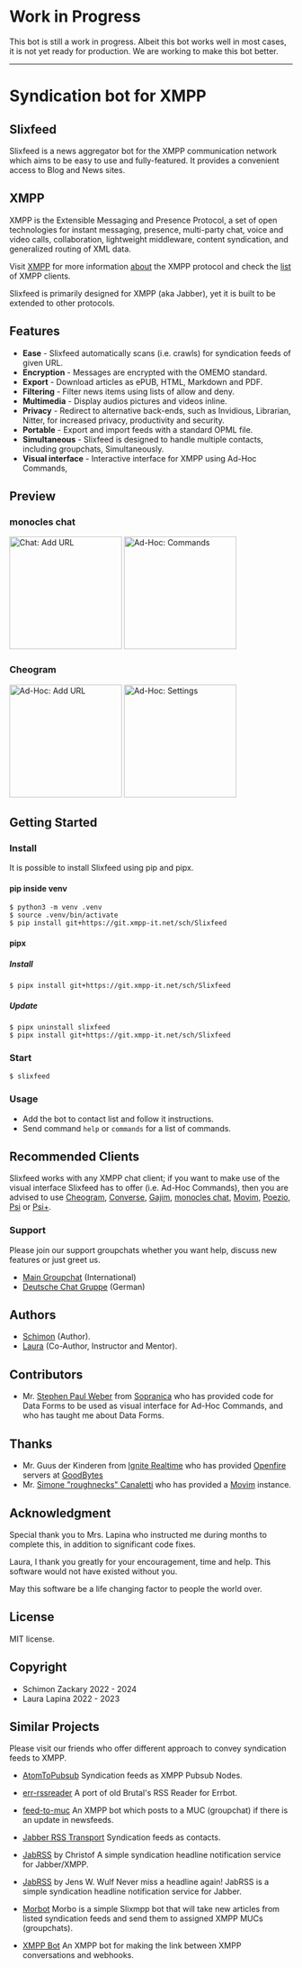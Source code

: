 # Work in Progress

This bot is still a work in progress. Albeit this bot works well in most cases, it is not yet ready for production. We are working to make this bot better.

---

# Syndication bot for XMPP

## Slixfeed

Slixfeed is a news aggregator bot for the XMPP communication network which aims to be easy to use and fully-featured. It provides a convenient access to Blog and News sites.

## XMPP

XMPP is the Extensible Messaging and Presence Protocol, a set of open technologies for instant messaging, presence, multi-party chat, voice and video calls, collaboration, lightweight middleware, content syndication, and generalized routing of XML data.

Visit [XMPP](https://xmpp.org/) for more information [about](https://xmpp.org/about/) the XMPP protocol and check the [list](https://xmpp.org/software/) of XMPP clients.

Slixfeed is primarily designed for XMPP (aka Jabber), yet it is built to be extended to other protocols.

## Features

- **Ease** - Slixfeed automatically scans (i.e. crawls) for syndication feeds of given URL.
- **Encryption** - Messages are encrypted with the OMEMO standard.
- **Export** - Download articles as ePUB, HTML, Markdown and PDF.
- **Filtering** - Filter news items using lists of allow and deny.
- **Multimedia** - Display audios pictures and videos inline.
- **Privacy** - Redirect to alternative back-ends, such as Invidious, Librarian, Nitter, for increased privacy, productivity and security.
- **Portable** - Export and import feeds with a standard OPML file.
- **Simultaneous** - Slixfeed is designed to handle multiple contacts, including groupchats, Simultaneously.
- **Visual interface** - Interactive interface for XMPP using Ad-Hoc Commands,

## Preview

### monocles chat

<img alt="Chat: Add URL" src="slixfeed/documentation/screenshots/chat_add_url.png" width="200px"/>
<img alt="Ad-Hoc: Commands" src="slixfeed/documentation/screenshots/adhoc_commands.png" width="200px"/>

<!-- ![Chat: Add URL](slixfeed/documentation/screenshots/chat_add_url.png) ![Ad-Hoc: Commands](slixfeed/documentation/screenshots/adhoc_commands.png) -->

### Cheogram

<img alt="Ad-Hoc: Add URL" src="slixfeed/documentation/screenshots/adhoc_add_url.png" width="200px"/>
<img alt="Ad-Hoc: Settings" width="200px" src="slixfeed/documentation/screenshots/adhoc_settings.png"/>

<!-- ![Ad-Hoc: Add URL](slixfeed/documentation/screenshots/adhoc_add_url.png) ![Ad-Hoc: Preview URL](slixfeed/documentation/screenshots/adhoc_preview_url.png) ![Ad-Hoc: Settings](slixfeed/documentation/screenshots/adhoc_settings.png) -->

## Getting Started

### Install

It is possible to install Slixfeed using pip and pipx.

#### pip inside venv

```
$ python3 -m venv .venv
$ source .venv/bin/activate
$ pip install git+https://git.xmpp-it.net/sch/Slixfeed
```

#### pipx

##### Install

```
$ pipx install git+https://git.xmpp-it.net/sch/Slixfeed
```

##### Update

```
$ pipx uninstall slixfeed
$ pipx install git+https://git.xmpp-it.net/sch/Slixfeed
```

### Start

```
$ slixfeed
```

### Usage

- Add the bot to contact list and follow it instructions.
- Send command `help` or `commands` for a list of commands.

## Recommended Clients

Slixfeed works with any XMPP chat client; if you want to make use of the visual interface Slixfeed has to offer (i.e. Ad-Hoc Commands), then you are advised to use [Cheogram](https://cheogram.com), [Converse](https://conversejs.org), [Gajim](https://gajim.org), [monocles chat](https://monocles.chat), [Movim](https://mov.im), [Poezio](https://poez.io), [Psi](https://psi-im.org) or [Psi+](https://psi-plus.com).

### Support

Please join our support groupchats whether you want help, discuss new features or just greet us.

- [Main Groupchat](xmpp:slixfeed@chat.woodpeckersnest.space?join) (International)
- [Deutsche Chat Gruppe](xmpp:slixfeed@conference.miharu.dedyn.io?join) (German)

## Authors

- [Schimon](xmpp:sch@pimux.de?message) (Author).
- [Laura](xmpp:lauranna@404.city?message) (Co-Author, Instructor and Mentor).

## Contributors

- Mr. [Stephen Paul Weber](https://singpolyma.net/) from [Sopranica](https://soprani.ca/) who has provided code for Data Forms to be used as visual interface for Ad-Hoc Commands, and who has taught me about Data Forms.

## Thanks

- Mr. Guus der Kinderen from [Ignite Realtime](https://igniterealtime.org/) who has provided [Openfire](https://igniterealtime.org/projects/openfire/) servers at [GoodBytes](http://goodbytes.nl/)
- Mr. [Simone "roughnecks" Canaletti](https://woodpeckersnest.space/) who has provided a [Movim](https://join.movim.eu/) instance.

## Acknowledgment

Special thank you to Mrs. Lapina who instructed me during months to complete this, in addition to significant code fixes.

Laura, I thank you greatly for your encouragement, time and help. This software would not have existed without you.

May this software be a life changing factor to people the world over.

## License

MIT license.

## Copyright

- Schimon Zackary 2022 - 2024
- Laura Lapina 2022 - 2023

## Similar Projects

Please visit our friends who offer different approach to convey syndication feeds to XMPP.

* [AtomToPubsub](https://github.com/imattau/atomtopubsub)
Syndication feeds as XMPP Pubsub Nodes.

* [err-rssreader](https://github.com/errbotters/err-rssreader)
A port of old Brutal's RSS Reader for Errbot.

* [feed-to-muc](https://salsa.debian.org/mdosch/feed-to-muc)
An XMPP bot which posts to a MUC (groupchat) if there is an update in newsfeeds.

* [Jabber RSS Transport](https://jabberworld.info/Jabber_RSS_Transport)
Syndication feeds as contacts.

* [JabRSS](https://dev.cmeerw.org/Projects/jabrss) by Christof
A simple syndication headline notification service for Jabber/XMPP.

* [JabRSS](http://www.jotwewe.de/de/xmpp/jabrss/jabrss_en.htm) by Jens W. Wulf
Never miss a headline again! JabRSS is a simple syndication headline notification service for Jabber.

* [Morbot](https://codeberg.org/TheCoffeMaker/Morbot)
Morbo is a simple Slixmpp bot that will take new articles from listed syndication feeds and send them to assigned XMPP MUCs (groupchats).

* [XMPP Bot](https://github.com/nioc/xmpp-bot)
An XMPP bot for making the link between XMPP conversations and webhooks.
